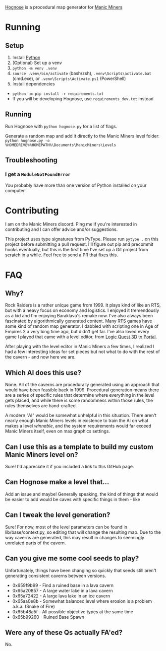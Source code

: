 [Hognose](https://en.wikipedia.org/wiki/Hognose)
is a procedural map generator for
[Manic Miners](https://manicminers.baraklava.com/)

# Running

## Setup

1. Install [Python](https://www.python.org/downloads/)
1. (Optional) Set up a venv
 2. `python -m venv .venv`
 2. `source .venv/bin/activate` (bash/zsh), `.venv\Scripts\activate.bat`
   (cmd.exe), or `.venv\Scripts\Activate.ps1` (PowerShell)
1. Install dependencies
 - `python -m pip install -r requirements.txt`
 - If you will be developing Hognose, use `requirements_dev.txt` instead

## Running

Run Hognose with `python hognose.py` for a list of flags.

Generate a random map and add it directly to the Manic Miners level folder:
`python hognose.py -o %HOMEDRIVE%%HOMEPATH%\Documents\ManicMiners\Levels`

## Troubleshooting

### I get a `ModuleNotFoundError`

You probably have more than one version of Python installed on your computer

# Contributing

I am on the Manic Miners discord. Ping me if you're interested in contributing
and I can offer advice and/or suggestions.

This project uses type signatures from PyType. Please run `pytype .` on this
project before submitting a pull request. I'll figure out pip and precommit
hooks eventually, but this is the first time I've set up a Git project from
scratch in a while. Feel free to send a PR that fixes this.

# FAQ

## Why?

Rock Raiders is a rather unique game from 1999. It plays kind of like an RTS,
but with a heavy focus on economy and logistics. I enjoyed it tremendously as
a kid and I'm enjoying Baraklava's remake now. I've also always been fascinated
by algorithmically generated content. Many RTS games have some kind of random
map generator. I dabbled with scripting one in Age of Empires 2 a very long
time ago, but didn't get far. I've also loved every game I played that came
with a level editor, from
[Logic Quest 3D](https://www.youtube.com/watch?v=605CeYpos1U&list=PL7A1EE48A7DD84B65&ab_channel=maxmouse713)
to [Portal](https://www.moddb.com/mods/gamma-energy).

After playing with the level editor in Manic Miners a few times, I realized I
had a few interesting ideas for set pieces but not what to do with the rest of
the cavern - and now here we are.

## Which AI does this use?

None. All of the caverns are procedurally generated using an approach that
would have been feasible back in 1999. Procedural generation means there are a
series of specific rules that determine where everything in the level gets
placed, and while there is some randomness within those rules, the rules
themselves are hand-crafted.

A modern "AI" would be somewhat unhelpful in this situation. There aren't
nearly enough Manic Miners levels in existence to train the AI on what makes a
level *winnable*, and the system requirements would far exceed Manic Miners
itself, even on max graphics settings.

## Can I use this as a template to build my custom Manic Miners level on?

Sure! I'd appreciate it if you included a link to this GitHub page.

## Can Hognose make a level that...

Add an issue and maybe! Generally speaking, the kind of things that would be
easier to add would be caves with specific things in them - like

## Can I tweak the level generation?

Sure! For now, most of the level parameters can be found in
lib/base/context.py, so editing that will change the resulting map. Due to the
way caverns are generated, this may result in changes to seemingly unrelated
parts of the cavern.

## Can you give me some cool seeds to play?

Unfortunately, things have been changing so quickly that seeds still aren't
generating consistent caverns between versions.

- 0x659f9b99 - Find a ruined base in a lava cavern
- 0x65a20857 - A large water lake in a lava cavern
- 0x65a72422 - A large lava lake in an ice cavern
- 0x65aa0e8b - Somewhat balanced level where erosion is a problem
  a.k.a. (Snake of Fire)
- 0x65b48a5f - All possible objective types at the same time
- 0x65b99260 - Ruined Base Spawn

## Were any of these Qs actually FA'ed?

No.